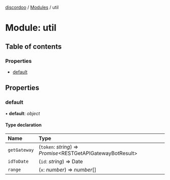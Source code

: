 [discordoo](../README.md) / [Modules](../modules.md) / util

# Module: util

## Table of contents

### Properties

- [default](util.md#default)

## Properties

### default

• **default**: *object*

#### Type declaration

| Name | Type |
| :------ | :------ |
| `getGateway` | (`token`: *string*) => *Promise*<RESTGetAPIGatewayBotResult\> |
| `idToDate` | (`id`: *string*) => Date |
| `range` | (`x`: *number*) => *number*[] |
